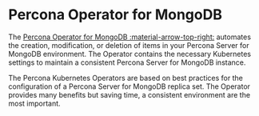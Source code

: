 # Percona Operator for MongoDB

The [Percona Operator for MongoDB :material-arrow-top-right:](https://github.com/percona/percona-server-mongodb-operator) automates the creation, modification, or deletion of items in your Percona Server for MongoDB environment. The Operator contains the necessary Kubernetes settings to maintain a consistent Percona Server for MongoDB instance.

The Percona Kubernetes Operators are based on best practices for the configuration of a Percona Server for MongoDB replica set. The Operator provides many benefits but saving time, a consistent environment are the most important.


